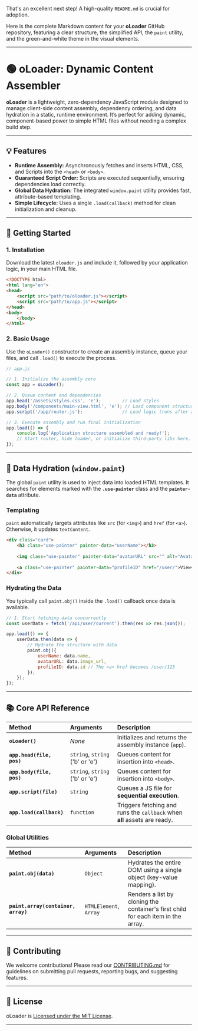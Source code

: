That's an excellent next step\! A high-quality `README.md` is crucial for adoption.

Here is the complete Markdown content for your **oLoader** GitHub repository, featuring a clear structure, the simplified API, the `paint` utility, and the green-and-white theme in the visual elements.

-----

# 🟢 oLoader: Dynamic Content Assembler

**oLoader** is a lightweight, zero-dependency JavaScript module designed to manage client-side content assembly, dependency ordering, and data hydration in a static, runtime environment. It’s perfect for adding dynamic, component-based power to simple HTML files without needing a complex build step.

-----

## 💡 Features

  * **Runtime Assembly:** Asynchronously fetches and inserts HTML, CSS, and Scripts into the `<head>` or `<body>`.
  * **Guaranteed Script Order:** Scripts are executed sequentially, ensuring dependencies load correctly.
  * **Global Data Hydration:** The integrated `window.paint` utility provides fast, attribute-based templating.
  * **Simple Lifecycle:** Uses a single `.load(callback)` method for clean initialization and cleanup.

-----

## 🚀 Getting Started

### 1\. Installation

Download the latest `oloader.js` and include it, followed by your application logic, in your main HTML file.

```html
<!DOCTYPE html>
<html lang="en">
<head>
    <script src="path/to/oloader.js"></script>
    <script src="path/to/app.js"></script>
</head>
<body>
    </body>
</html>
```

### 2\. Basic Usage

Use the `oLoader()` constructor to create an assembly instance, queue your files, and call `.load()` to execute the process.

```javascript
// app.js

// 1. Initialize the assembly core
const app = oLoader();

// 2. Queue content and dependencies
app.head('/assets/styles.css', 'e');        // Load styles
app.body('/components/main-view.html', 'e'); // Load component structure
app.script('/app/router.js');               // Load logic (runs after assembly)

// 3. Execute assembly and run final initialization
app.load(() => {
    console.log('Application structure assembled and ready!');
    // Start router, hide loader, or initialize third-party libs here.
});
```

-----

## 🎨 Data Hydration (`window.paint`)

The global `paint` utility is used to inject data into loaded HTML templates. It searches for elements marked with the **`.use-painter`** class and the **`painter-data`** attribute.

### Templating

`paint` automatically targets attributes like `src` (for `<img>`) and `href` (for `<a>`). Otherwise, it updates `textContent`.

```html
<div class="card">
    <h3 class="use-painter" painter-data="userName"></h3>
    
    <img class="use-painter" painter-data="avatarURL" src="" alt="Avatar">
    
    <a class="use-painter" painter-data="profileID" href="/user/">View</a>
</div>
```

### Hydrating the Data

You typically call `paint.obj()` inside the `.load()` callback once data is available.

```javascript
// 1. Start fetching data concurrently
const userData = fetch('/api/user/current').then(res => res.json());

app.load(() => {
    userData.then(data => {
        // Hydrate the structure with data
        paint.obj({
            userName: data.name,
            avatarURL: data.image_url,
            profileID: data.id // The <a> href becomes /user/123
        });
    });
});
```

-----

## 📚 Core API Reference

| Method | Arguments | Description |
| :--- | :--- | :--- |
| **`oLoader()`** | *None* | Initializes and returns the assembly instance (`app`). |
| **`app.head(file, pos)`** | `string`, `string` ('b' or 'e') | Queues content for insertion into `<head>`. |
| **`app.body(file, pos)`** | `string`, `string` ('b' or 'e') | Queues content for insertion into `<body>`. |
| **`app.script(file)`** | `string` | Queues a JS file for **sequential execution**. |
| **`app.load(callback)`** | `function` | Triggers fetching and runs the `callback` when **all** assets are ready. |

### Global Utilities

| Method | Arguments | Description |
| :--- | :--- | :--- |
| **`paint.obj(data)`** | `Object` | Hydrates the entire DOM using a single object (key-value mapping). |
| **`paint.array(container, array)`** | `HTMLElement`, `Array` | Renders a list by cloning the container's first child for each item in the array. |

-----

## 🤝 Contributing

We welcome contributions\! Please read our [CONTRIBUTING.md](https://www.google.com/search?q=CONTRIBUTING.md) for guidelines on submitting pull requests, reporting bugs, and suggesting features.

-----

## 📜 License

oLoader is [Licensed under the MIT License](https://www.google.com/search?q=LICENSE).

-----
